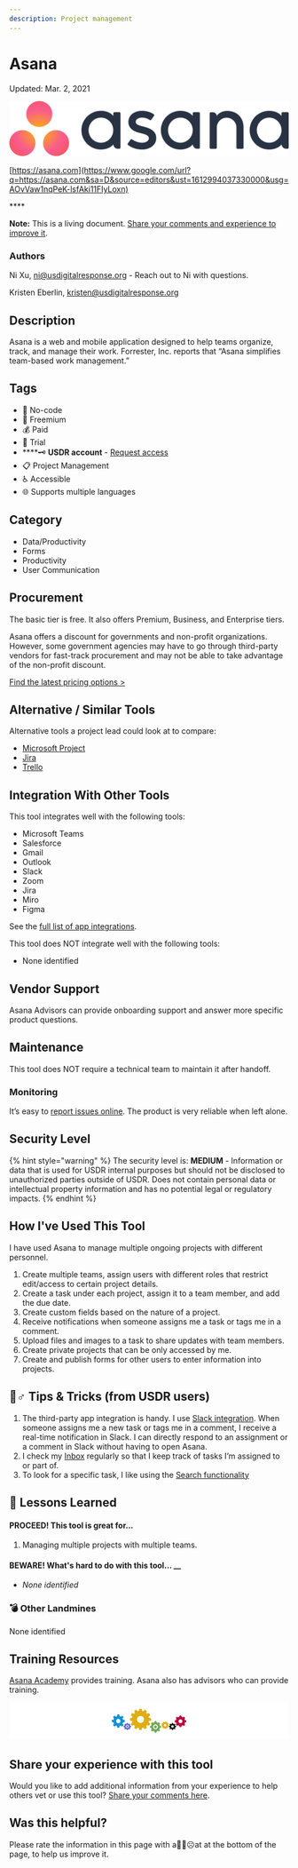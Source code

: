 ```yaml
---
description: Project management
---
```


# Asana

Updated: Mar. 2,  2021

![](.gitbook/assets/asana.png)

[https://asana.com](https://www.google.com/url?q=https://asana.com&sa=D&source=editors&ust=1612994037330000&usg=AOvVaw1nqPeK-lsfAki11FIyLoxn) 

\*\*\*\*

**Note:** This is a living document. [Share your comments and experience to improve it](https://form.jotform.com/210477511316045).

### Authors <a id="h.90yeurmkrgno"></a>

Ni Xu, [ni@usdigitalresponse.org](mailto:ni@usdigitalresponse.org) - Reach out to Ni with questions.

Kristen Eberlin, [kristen@usdigitalresponse.org](mailto:kristen@usdigitalresponse.org) 

## Description <a id="h.7w7zez36b1wy"></a>

Asana is a web and mobile application designed to help teams organize, track, and manage their work. Forrester, Inc. reports that “Asana simplifies team-based work management.”

## Tags <a id="h.6mnfw9pne09c"></a>

* 🌈  No-code
* 💸  Freemium
* 💰 Paid
* 🥁 Trial
* \*\*\*\*🗝 **USDR account** - [Request access](https://airtable.com/shrgI6dxsMqWbwId5)
* 📋  Project Management
* ♿  Accessible
* 🌐  Supports multiple languages

## Category <a id="h.275oysyrlu3w"></a>

* Data/Productivity
* Forms
* Productivity
* User Communication

## Procurement <a id="h.vrqjenfsjq1q"></a>

The basic tier is free. It also offers Premium, Business, and Enterprise tiers.

Asana offers a discount for governments and non-profit organizations. However, some government agencies may have to go through third-party vendors for fast-track procurement and may not be able to take advantage of the non-profit discount.

[Find the latest pricing options &gt;](https://asana.com/pricing)

## Alternative / Similar Tools <a id="h.ru44st8agyw1"></a>

‌Alternative tools a project lead could look at to compare:

* [Microsoft Project](https://www.microsoft.com/en-us/microsoft-365/project/project-management-software)
* [Jira](https://www.atlassian.com/software/jira)
* [Trello](https://trello.com/)

## Integration With Other Tools <a id="h.ojoayjospnj2"></a>

This tool integrates well with the following tools:

* ‌Microsoft Teams
* Salesforce
* Gmail
* Outlook
* Slack
* Zoom
* Jira
* Miro
* Figma

See the [full list of app integrations](https://asana.com/apps).

This tool does NOT integrate well with the following tools:

* None identified

## Vendor Support <a id="h.e50orjda7y75"></a>

‌Asana Advisors can provide onboarding support and answer more specific product questions.

## Maintenance <a id="h.fk85mkv3i8oh"></a>

This tool does NOT require a technical team to maintain it after handoff.

### Monitoring <a id="h.mkbsvjvtwwdv"></a>

It’s easy to [report issues online](https://forum.asana.com/t/how-to-report-a-bug/37734). The product is very reliable when left alone.

## Security Level <a id="h.wp27bo5hatdz"></a>

{% hint style="warning" %}
The security level is: **MEDIUM**  - Information or data that is used for USDR internal purposes but should not be disclosed to unauthorized parties outside of USDR. Does not contain personal data or intellectual property information and has no potential legal or regulatory impacts.
{% endhint %}

## How I've Used This Tool <a id="h.flwakkvuwzba"></a>

I have used Asana to manage multiple ongoing projects with different personnel.

1. Create multiple teams, assign users with different roles that restrict edit/access to certain project details.
2. Create a task under each project, assign it to a team member, and add the due date.
3. Create custom fields based on the nature of a project.
4. Receive notifications when someone assigns me a task or tags me in a comment.
5. Upload files and images to a task to share updates with team members.
6. Create private projects that can be only accessed by me.
7. Create and publish forms for other users to enter information into projects.

## 🧙♂ Tips & Tricks \(from USDR users\) <a id="h.doc1gn3ys4e6"></a>

1. The third-party app integration is handy. I use [Slack integration](https://asana.com/apps/slack). When someone assigns me a new task or tags me in a comment, I receive a real-time notification in Slack. I can directly respond to an assignment or a comment in Slack without having to open Asana.
2. I check my [Inbox](https://asana.com/guide/help/fundamentals/inbox) regularly so that I keep track of tasks I’m assigned to or part of.  
3. To look for a specific task, I like using the [Search functionality](https://asana.com/guide/help/fundamentals/search)

##  📝 Lessons Learned <a id="h.9j1dk9qzdv6e"></a>

#### PROCEED! This tool is great for...

1. Managing multiple projects with multiple teams.

#### BEWARE! What's hard to do with this tool… __

* _None identified_

### 💣 Other Landmines <a id="h.595aawa0ekya"></a>

None identified

## Training Resources <a id="h.jjhr8ylgtcxa"></a>

[‌Asana Academy](https://academy.asana.com/) provides training. Asana also has advisors who can provide training.



![](.gitbook/assets/gears_banner-divider.png)

## Share your experience with this tool

Would you like to add additional information from your experience to help others vet or use this tool? [Share your comments here](https://form.jotform.com/210477511316045).

## Was this helpful? 

Please rate the information in this page with a🙂😐☹at at the bottom of the page, to help us improve it. 


